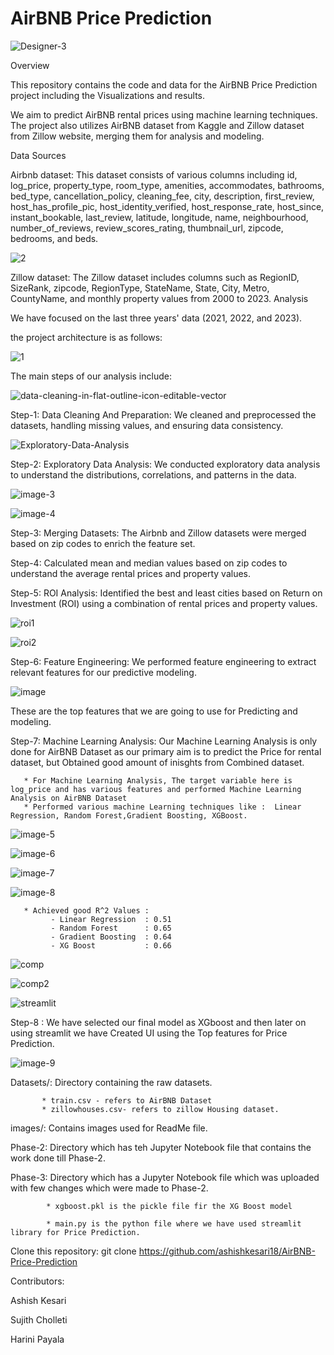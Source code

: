 #                                                   AirBNB Price Prediction

  ![Designer-3](https://github.com/ashishkesari18/AirBNB-Price-Prediction/assets/88103934/209e2aaa-0806-4229-91f5-37ea84acbdbf)


                                          
Overview

This repository contains the code and data for the AirBNB Price Prediction project including the Visualizations and results.

We aim to predict AirBNB rental prices using machine learning techniques. The project also utilizes AirBNB dataset from Kaggle and Zillow dataset from Zillow website, merging them for analysis and modeling.

Data Sources

Airbnb dataset: This dataset consists of various columns including id, log_price, property_type, room_type, amenities, accommodates, bathrooms, bed_type, cancellation_policy, cleaning_fee, city, description, first_review, host_has_profile_pic, host_identity_verified, host_response_rate, host_since, instant_bookable, last_review, latitude, longitude, name, neighbourhood, number_of_reviews, review_scores_rating, thumbnail_url, zipcode, bedrooms, and beds.

![2](https://github.com/ashishkesari18/AirBNB-Price-Prediction/assets/88103934/16969b7c-e5a8-47c6-9b56-19d60e9e8398)


Zillow dataset: The Zillow dataset includes columns such as RegionID, SizeRank, zipcode, RegionType, StateName, State, City, Metro, CountyName, and monthly property values from 2000 to 2023.
Analysis

We have focused on the last three years' data (2021, 2022, and 2023). 

the project architecture is as follows:

![1](https://github.com/ashishkesari18/AirBNB-Price-Prediction/assets/88103934/bf61cdd8-ba85-4f54-82a6-56a1c5ad4ef4)


The main steps of our analysis include:

![data-cleaning-in-flat-outline-icon-editable-vector](https://github.com/ashishkesari18/AirBNB-Price-Prediction/assets/88103934/8334a5fa-387f-4fa2-acee-28032f5c43ae)

Step-1: Data Cleaning And Preparation: We cleaned and preprocessed the datasets, handling missing values, and ensuring data consistency.

![Exploratory-Data-Analysis](https://github.com/ashishkesari18/AirBNB-Price-Prediction/assets/88103934/a0a4ca35-b5ad-4859-8979-699073f19ecb)

Step-2: Exploratory Data Analysis: We conducted exploratory data analysis to understand the distributions, correlations, and patterns in the data.

![image-3](https://github.com/ashishkesari18/AirBNB-Price-Prediction/assets/88103934/da5a8668-50e3-4c3f-bccb-3b3fdfdc4fc6)

![image-4](https://github.com/ashishkesari18/AirBNB-Price-Prediction/assets/88103934/932a2cce-2034-4dce-a91a-48e1828eeffe)


Step-3: Merging Datasets: The Airbnb and Zillow datasets were merged based on zip codes to enrich the feature set.

Step-4:  Calculated mean and median values based on zip codes to understand the average rental prices and property values.

Step-5: ROI Analysis: Identified the best and least cities based on Return on Investment (ROI) using a combination of rental prices and property values.

![roi1](https://github.com/ashishkesari18/AirBNB-Price-Prediction/assets/88103934/f2cf2cba-1f4a-44ac-829c-fdf7bb0c396f)

![roi2](https://github.com/ashishkesari18/AirBNB-Price-Prediction/assets/88103934/6f930673-aa09-4894-a41c-c342e837674e)

Step-6: Feature Engineering: We performed feature engineering to extract relevant features for our predictive modeling.

![image](https://github.com/ashishkesari18/AirBNB-Price-Prediction/assets/88103934/4200776b-19d4-429a-803b-984ca67d47c2)


These are the top features that we are going to use for Predicting and modeling.

Step-7: Machine Learning Analysis: Our Machine Learning Analysis is only done for AirBNB Dataset as our primary aim is to predict the Price for rental dataset, but  Obtained good amount of inisghts from Combined dataset. 

       * For Machine Learning Analysis, The target variable here is log_price and has various features and performed Machine Learning Analysis on AirBNB Dataset 
       * Performed various machine Learning techniques like :  Linear Regression, Random Forest,Gradient Boosting, XGBoost.


![image-5](https://github.com/ashishkesari18/AirBNB-Price-Prediction/assets/88103934/6c3904ba-64cd-4924-85c5-beba11f7ad6c)

![image-6](https://github.com/ashishkesari18/AirBNB-Price-Prediction/assets/88103934/22da123c-07cf-4521-96d6-4271f175b168)

![image-7](https://github.com/ashishkesari18/AirBNB-Price-Prediction/assets/88103934/3fbf82d8-7037-46a4-9b54-44d0db3e0bf0)

![image-8](https://github.com/ashishkesari18/AirBNB-Price-Prediction/assets/88103934/0a9c6474-2632-49e4-98c9-3fd9a70bad52)

       
       * Achieved good R^2 Values :
             - Linear Regression  : 0.51
             - Random Forest      : 0.65
             - Gradient Boosting  : 0.64
             - XG Boost           : 0.66

![comp](https://github.com/ashishkesari18/AirBNB-Price-Prediction/assets/88103934/96d84581-d296-49db-bda4-842a97b83d22)

![comp2](https://github.com/ashishkesari18/AirBNB-Price-Prediction/assets/88103934/35c20aba-0e0b-4e69-882a-cee1cea59b34)


![streamlit](https://github.com/ashishkesari18/AirBNB-Price-Prediction/assets/88103934/c41b9640-86a0-467e-9a74-d6c911d22936)

Step-8 : We have selected our final model as XGboost and then later on using streamlit we have Created UI using the Top features for Price Prediction.

![image-9](https://github.com/ashishkesari18/AirBNB-Price-Prediction/assets/88103934/95dbf67a-168e-4207-9753-834d8d0d0888)


Datasets/: Directory containing the raw datasets.

           * train.csv - refers to AirBNB Dataset
           * zillowhouses.csv- refers to zillow Housing dataset.
images/: Contains images used for ReadMe file.
      
Phase-2: Directory which has teh Jupyter Notebook file that contains the work done till Phase-2.

Phase-3: Directory which has a Jupyter Notebook file which was uploaded with few changes which were made to Phase-2.

            * xgboost.pkl is the pickle file fir the XG Boost model
            
            * main.py is the python file where we have used streamlit library for Price Prediction.
            

Clone this repository: git clone https://github.com/ashishkesari18/AirBNB-Price-Prediction




Contributors:

Ashish Kesari

Sujith Cholleti

Harini Payala
